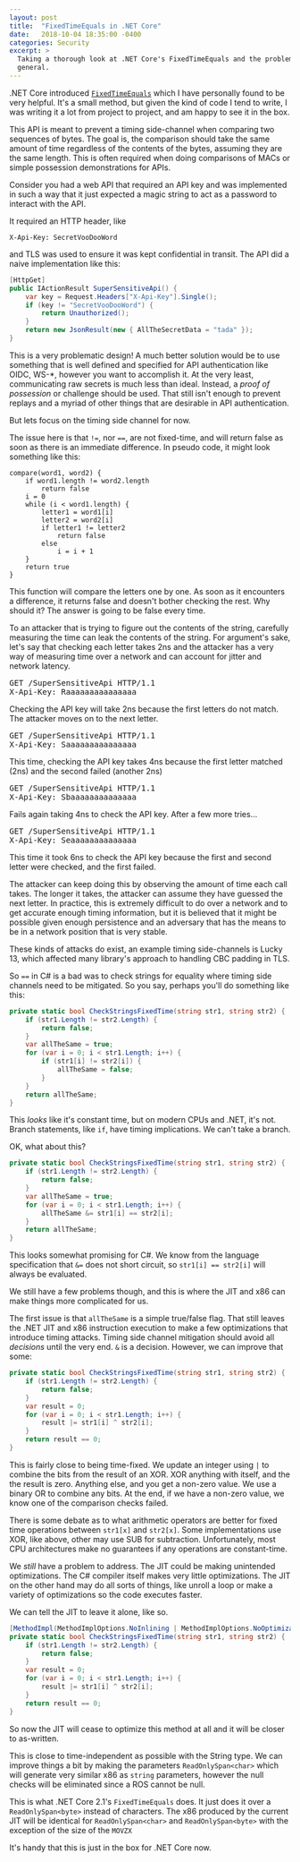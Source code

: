 ```yaml
---
layout: post
title:  "FixedTimeEquals in .NET Core"
date:   2018-10-04 18:35:00 -0400
categories: Security
excerpt: >
  Taking a thorough look at .NET Core's FixedTimeEquals and the problem in
  general.
---
```


.NET Core introduced [`FixedTimeEquals`][1] which I have personally found to be
very helpful. It's a small method, but given the kind of code I tend to write,
I was writing it a lot from project to project, and am happy to see it in the box.

This API is meant to prevent a timing side-channel when comparing two sequences
of bytes. The goal is, the comparison should take the same amount of time regardless
of the contents of the bytes, assuming they are the same length. This is often
required when doing comparisons of MACs or simple possession demonstrations for
APIs.

Consider you had a web API that required an API key and was implemented in such
a way that it just expected a magic string to act as a password to interact with
the API.

It required an HTTP header, like

```
X-Api-Key: SecretVooDooWord
```

and TLS was used to ensure it was kept confidential in transit. The API did
a naive implementation like this:

```csharp
[HttpGet]
public IActionResult SuperSensitiveApi() {
    var key = Request.Headers["X-Api-Key"].Single();
    if (key != "SecretVooDooWord") {
        return Unauthorized();
    }
    return new JsonResult(new { AllTheSecretData = "tada" });
}
```

<aside>
<p>
This is a very problematic design! A much better solution would be to use
something that is well defined and specified for API authentication like OIDC,
WS-*, however you want to accomplish it. At the very least, communicating raw
secrets is much less than ideal. Instead, a <em>proof of possession</em> or
challenge should be used. That still isn't enough to prevent replays and
a myriad of other things that are desirable in API authentication.
</p>
<p>
But lets focus on the timing side channel for now.
</p>
</aside>

The issue here is that `!=`, nor `==`, are not fixed-time, and will return false as
soon as there is an immediate difference. In pseudo code, it might look something
like this:

```
compare(word1, word2) {
    if word1.length != word2.length
        return false
    i = 0
    while (i < word1.length) {
        letter1 = word1[i]
        letter2 = word2[i]
        if letter1 != letter2
            return false
        else
            i = i + 1
    }
    return true
}
```

This function will compare the letters one by one. As soon as it encounters a
difference, it returns false and doesn't bother checking the rest. Why should it?
The answer is going to be false every time.

To an attacker that is trying to figure out the contents of the string, carefully
measuring the time can leak the contents of the string. For argument's sake,
let's say that checking each letter takes 2ns and the attacker has a very way
of measuring time over a network and can account for jitter and network latency.

<pre>
GET /SuperSensitiveApi HTTP/1.1
X-Api-Key: Raaaaaaaaaaaaaaa
</pre>

Checking the API key will take 2ns because the first letters do not match. The
attacker moves on to the next letter.

<pre>
GET /SuperSensitiveApi HTTP/1.1
X-Api-Key: Saaaaaaaaaaaaaaa
</pre>

This time, checking the API key takes 4ns because the first letter matched (2ns)
and the second failed (another 2ns)

<pre>
GET /SuperSensitiveApi HTTP/1.1
X-Api-Key: Sbaaaaaaaaaaaaaa
</pre>

Fails again taking 4ns to check the API key. After a few more tries...

<pre>
GET /SuperSensitiveApi HTTP/1.1
X-Api-Key: Seaaaaaaaaaaaaaa
</pre>

This time it took 6ns to check the API key because the first and second letter
were checked, and the first failed.

The attacker can keep doing this by observing the amount of time each call
takes. The longer it takes, the attacker can assume they have guessed the next
letter. In practice, this is extremely difficult to do over a network and to get
accurate enough timing information, but it is believed that it might be possible
given enough persistence and an adversary that has the means to be in a network
position that is very stable.

These kinds of attacks do exist, an example timing side-channels is Lucky 13,
which affected many library's approach to handling CBC padding in TLS.

So `==` in C# is a bad was to check strings for equality where timing side
channels need to be mitigated. So you say, perhaps you'll do something like this:

```csharp
private static bool CheckStringsFixedTime(string str1, string str2) {
    if (str1.Length != str2.Length) {
        return false;
    }
    var allTheSame = true;
    for (var i = 0; i < str1.Length; i++) {
        if (str1[i] != str2[i]) {
            allTheSame = false;
        }
    }
    return allTheSame;
}
```

This _looks_ like it's constant time, but on modern CPUs and .NET, it's not.
Branch statements, like `if`, have timing implications. We can't take a branch.

OK, what about this?

```csharp
private static bool CheckStringsFixedTime(string str1, string str2) {
    if (str1.Length != str2.Length) {
        return false;
    }
    var allTheSame = true;
    for (var i = 0; i < str1.Length; i++) {
        allTheSame &= str1[i] == str2[i];
    }
    return allTheSame;
}
```

This looks somewhat promising for C#. We know from the language specification
that `&=` does not short circuit, so `str1[i] == str2[i]` will always be
evaluated.

We still have a few problems though, and this is where the JIT and x86 can make
things more complicated for us.

The first issue is that `allTheSame` is a simple true/false flag. That still leaves
the .NET JIT and x86 instruction execution to make a few optimizations that
introduce timing attacks. Timing side channel mitigation should avoid all _decisions_
until the very end. `&` is a decision. However, we can improve that some:


```csharp
private static bool CheckStringsFixedTime(string str1, string str2) {
    if (str1.Length != str2.Length) {
        return false;
    }
    var result = 0;
    for (var i = 0; i < str1.Length; i++) {
        result |= str1[i] ^ str2[i];
    }
    return result == 0;
}
```

This is fairly close to being time-fixed. We update an integer using `|` to
combine the bits from the result of an XOR. XOR anything with itself, and the
the result is zero. Anything else, and you get a non-zero value. We use a binary
OR to combine any bits. At the end, if we have a non-zero value, we know one of
the comparison checks failed.

There is some debate as to what arithmetic operators are better for fixed time
operations between `str1[x]` and `str2[x]`. Some implementations use XOR, like
above, other may use SUB for subtraction. Unfortunately, most CPU architectures
make no guarantees if any operations are constant-time.

We _still_ have a problem to address. The JIT could be making unintended
optimizations. The C# compiler itself makes very little optimizations. The JIT
on the other hand may do all sorts of things, like unroll a loop or make a variety
of optimizations so the code executes faster.

 We can tell the JIT to leave it alone, like so.

```csharp
[MethodImpl(MethodImplOptions.NoInlining | MethodImplOptions.NoOptimization)]
private static bool CheckStringsFixedTime(string str1, string str2) {
    if (str1.Length != str2.Length) {
        return false;
    }
    var result = 0;
    for (var i = 0; i < str1.Length; i++) {
        result |= str1[i] ^ str2[i];
    }
    return result == 0;
}
```

So now the JIT will cease to optimize this method at all and it will be closer
to as-written.

This is close to time-independent as possible with the String type. We can improve
things a bit by making the parameters `ReadOnlySpan<char>` which will generate
very similar x86 as `string` parameters, however the null checks will be
eliminated since a ROS cannot be null.

This is what .NET Core 2.1's `FixedTimeEquals` does. It just does it over a
`ReadOnlySpan<byte>` instead of characters. The x86 produced by the current JIT
will be identical for `ReadOnlySpan<char>` and `ReadOnlySpan<byte>` with the
exception of the size of the `MOVZX`

It's handy that this is just in the box for .NET Core now.

[1]: https://docs.microsoft.com/en-us/dotnet/api/system.security.cryptography.cryptographicoperations.fixedtimeequals?view=netcore-2.1